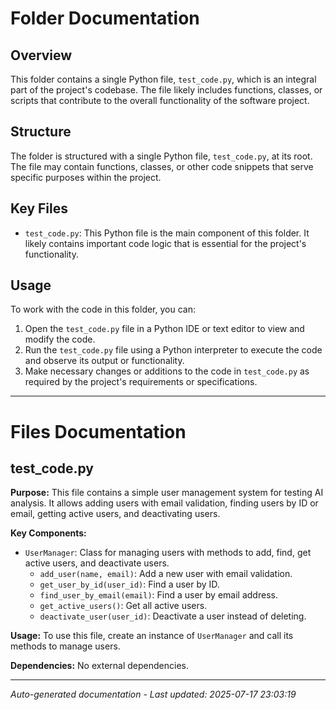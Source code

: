 # Folder Documentation

## Overview
This folder contains a single Python file, `test_code.py`, which is an integral part of the project's codebase. The file likely includes functions, classes, or scripts that contribute to the overall functionality of the software project.

## Structure
The folder is structured with a single Python file, `test_code.py`, at its root. The file may contain functions, classes, or other code snippets that serve specific purposes within the project.

## Key Files
- `test_code.py`: This Python file is the main component of this folder. It likely contains important code logic that is essential for the project's functionality.

## Usage
To work with the code in this folder, you can:
1. Open the `test_code.py` file in a Python IDE or text editor to view and modify the code.
2. Run the `test_code.py` file using a Python interpreter to execute the code and observe its output or functionality.
3. Make necessary changes or additions to the code in `test_code.py` as required by the project's requirements or specifications.

---

# Files Documentation

## test_code.py

**Purpose:** This file contains a simple user management system for testing AI analysis. It allows adding users with email validation, finding users by ID or email, getting active users, and deactivating users.

**Key Components:**
- `UserManager`: Class for managing users with methods to add, find, get active users, and deactivate users.
  - `add_user(name, email)`: Add a new user with email validation.
  - `get_user_by_id(user_id)`: Find a user by ID.
  - `find_user_by_email(email)`: Find a user by email address.
  - `get_active_users()`: Get all active users.
  - `deactivate_user(user_id)`: Deactivate a user instead of deleting.

**Usage:** To use this file, create an instance of `UserManager` and call its methods to manage users.

**Dependencies:** No external dependencies.

---
*Auto-generated documentation - Last updated: 2025-07-17 23:03:19*
